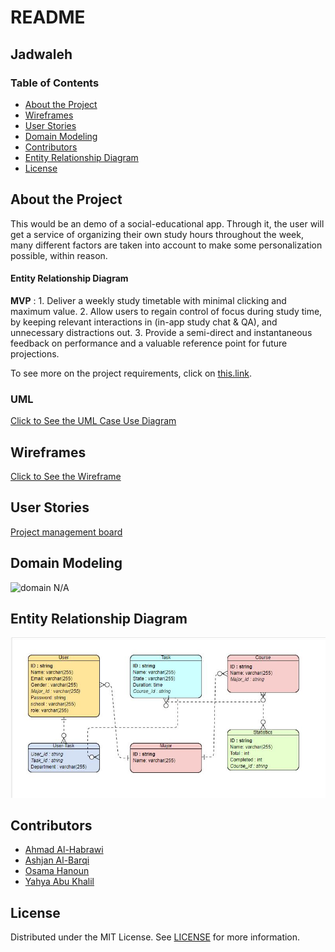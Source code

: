 # README

## Jadwaleh

### Table of Contents

* [About the Project](./#about-the-project)
* [Wireframes](./#Wireframes)
* [User Stories](./#User-Stories)
* [Domain Modeling](./#Domain-Modeling)
* [Contributors](./#Contributors)
* [Entity Relationship Diagram](./#Entity-Relationship-Diagram)
* [License](./#license)

## About the Project

This would be an demo of a social-educational app. Through it, the user will get a service of organizing their own study hours throughout the week, many different factors are taken into account to make some personalization possible, within reason.

#### Entity Relationship Diagram

**MVP** : 1. Deliver a weekly study timetable with minimal clicking and maximum value. 2. Allow users to regain control of focus during study time, by keeping relevant interactions in \(in-app study chat & QA\), and unnecessary distractions out. 3. Provide a semi-direct and instantaneous feedback on performance and a valuable reference point for future projections.

To see more on the project requirements, click on [this.link](requirements.md).

### UML

[Click to See the UML Case Use Diagram](https://github.com/Khobaraa/Jadwaleh/tree/54470c4d3e8103e03c5d94e19f90c4f2bb567db7/resources/UML/README.md)

## Wireframes

[Click to See the Wireframe](assets/wireframe.md)

## User Stories

[Project management board](https://trello.com/b/4tUApXJe/jadwalla)

## Domain Modeling

![domain](https://github.com/Khobaraa/Jadwaleh/tree/54470c4d3e8103e03c5d94e19f90c4f2bb567db7/wireframe/domainModeling.PNG) N/A

## Entity Relationship Diagram

![](.gitbook/assets/ERM.JPG)

## Contributors

* [Ahmad Al-Habrawi](https://github.com/ahmadmamdouh1995)
* [Ashjan Al-Barqi](https://github.com/AAlbarqi)
* [Osama Hanoun](https://github.com/OsamaHanoun)
* [Yahya Abu Khalil](https://github.com/AbuKhalil95)

## License

Distributed under the MIT License. See [LICENSE](https://www.mit.edu/~amini/LICENSE.md) for more information.

